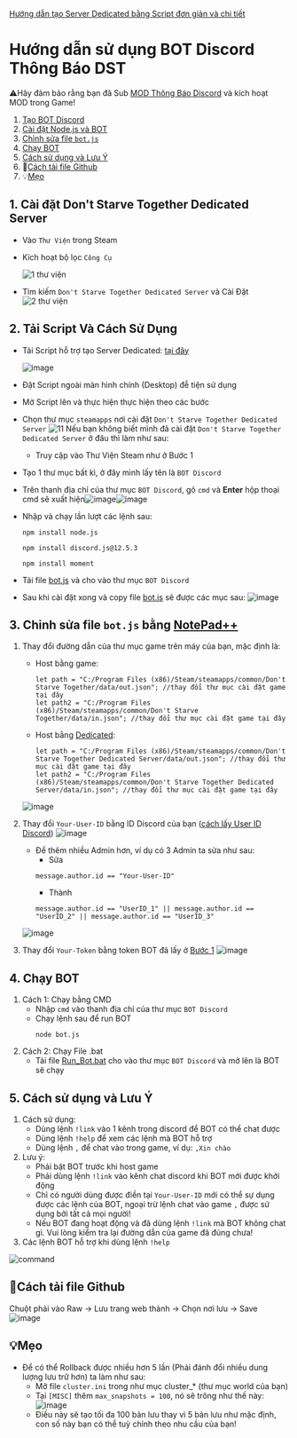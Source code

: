 [Hướng dẫn tạo Server Dedicated bằng Script đơn giản và chi tiết](https://discord.gg/m5f6v2NB8W)

# Hướng dẫn sử dụng BOT Discord Thông Báo DST
⚠Hãy đảm bảo rằng bạn đã Sub [MOD Thông Báo Discord](https://steamcommunity.com/sharedfiles/filedetails/?id=2537774396) và kích hoạt MOD trong Game!

1. [Tạo BOT Discord](#1-tạo-bot-discord)
2. [Cài đặt Node.js và BOT](#2-cài-đặt-nodejs-và-bot)
3. [Chỉnh sửa file `bot.js`](#3-chỉnh-sửa-file-botjs-bằng-notepad)
4. [Chạy BOT](#4-chạy-bot)
5. [Cách sử dụng và Lưu Ý](#5-cách-sử-dụng-và-lưu-ý)
6. 📂[Cách tải file Github](#cách-tải-file-github)
7. 💡[Mẹo](#mẹo)

## 1. Cài đặt Don't Starve Together Dedicated Server
- Vào `Thư Viện` trong Steam
- Kích hoạt bộ lọc `Công Cụ`

  ![1  thư viện](https://user-images.githubusercontent.com/57210639/132952897-fd9231a9-e97b-42d1-99f4-7ea74a72743b.png)
- Tìm kiếm `Don't Starve Together Dedicated Server` và Cài Đặt
  ![2  thư viện](https://user-images.githubusercontent.com/57210639/132952972-43e61c51-196f-4671-8de6-84586cf5cca8.png)




## 2. Tải Script Và Cách Sử Dụng
- Tải Script hỗ trợ tạo Server Dedicated: [tại đây](https://drive.google.com/u/2/uc?id=1RX-tXiFD0J1NAIkMlqxNVvf9jRtfOZyt&export=download)

  ![image](https://user-images.githubusercontent.com/57210639/132953344-ef75dd0a-8660-413e-9a8a-13f2a6888a05.png)
- Đặt Script ngoài màn hình chính (Desktop) đễ tiện sử dụng
- Mở Script lên và thực hiện thực hiện theo các bước
- Chọn thư mục `steamapps` nơi cài đặt `Don't Starve Together Dedicated Server` 
  ![11](https://user-images.githubusercontent.com/57210639/132953557-f6bdf21f-f1ae-4c61-8801-308d0af5cc5e.png)
  Nếu bạn không biết mình đã cài đặt `Don't Starve Together Dedicated Server` ở đâu thì làm như sau:
  - Truy cập vào Thư Viện Steam như ở Bước 1
- Tạo 1 thư mục bất kì, ở đây mình lấy tên là `BOT Discord`
- Trên thanh địa chỉ của thư mục `BOT Discord`, gõ `cmd` và **Enter** hộp thoại cmd sẽ xuất hiện![image](https://user-images.githubusercontent.com/57210639/128591687-66ba0f58-0ee5-4fdc-af0c-2e6d47035102.png)![image](https://user-images.githubusercontent.com/57210639/128591731-5629d2f2-8eaf-4a38-ac23-58349e934ce0.png)
- Nhập và chạy lần lượt các lệnh sau: 
  ```
  npm install node.js
  ```
  ```
  npm install discord.js@12.5.3
  ```
  ```
  npm install moment
  ```
- Tải file [bot.js](https://github.com/hominhtri135/DoNot-Starve-Together/releases/download/v1/bot.js) và cho vào thư mục `BOT Discord`
- Sau khi cài đặt xong và copy file [bot.js](https://github.com/hominhtri135/DoNot-Starve-Together/releases/download/v1/Run_Bot.bat) sẽ được các mục sau: ![image](https://user-images.githubusercontent.com/57210639/128592187-aa41c923-115c-41d9-81e2-5ad5a1ff3b91.png)
## 3. Chỉnh sửa file `bot.js` bằng [NotePad++](https://github.com/notepad-plus-plus/notepad-plus-plus/releases/download/v8.1.3/npp.8.1.3.Installer.exe)
1. Thay đổi đường dẫn của thư mục game trên máy của bạn, mặc định là:
   -  Host bằng game: 
      ```
      let path = "C:/Program Files (x86)/Steam/steamapps/common/Don't Starve Together/data/out.json"; //thay đổi thư mục cài đặt game tại đây
      let path2 = "C:/Program Files (x86)/Steam/steamapps/common/Don't Starve Together/data/in.json"; //thay đổi thư mục cài đặt game tại đây
      ```
   -  Host bằng [Dedicated](https://dont-starve-game.fandom.com/vi/wiki/Dedicated_server):
      ```
      let path = "C:/Program Files (x86)/Steam/steamapps/common/Don't Starve Together Dedicated Server/data/out.json"; //thay đổi thư mục cài đặt game tại đây
      let path2 = "C:/Program Files (x86)/Steam/steamapps/common/Don't Starve Together Dedicated Server/data/in.json"; //thay đổi thư mục cài đặt game tại đây
      ```
   ![image](https://user-images.githubusercontent.com/57210639/131250690-0492a7bd-029c-4de1-9a01-dc2b158ec7e6.png)
2. Thay đổi `Your-User-ID` bằng ID Discord của bạn ([cách lấy User ID Discord](https://techswift.org/2020/04/22/how-to-find-your-user-id-on-discord/)) ![image](https://user-images.githubusercontent.com/57210639/128592990-99f3f572-6068-43c2-9fea-556743656aff.png)
   - Để thêm nhiều Admin hơn, ví dụ có 3 Admin ta sửa như sau:
     - Sửa 
     ```
     message.author.id == "Your-User-ID"
     ```
     - Thành
     ```
     message.author.id == "UserID_1" || message.author.id == "UserID_2" || message.author.id == "UserID_3"
     ```
   ![image](https://user-images.githubusercontent.com/57210639/128594212-59c9d974-6188-48bc-bfe3-c7cb2f8261f5.png)

4. Thay đổi `Your-Token` bằng token BOT đã lấy ở [Bước 1](#1-tạo-bot-discord) ![image](https://user-images.githubusercontent.com/57210639/128593146-57536273-4056-421b-bf0b-be6031a96a1b.png)
## 4. Chạy BOT
1. Cách 1: Chạy bằng CMD
   - Nhập `cmd` vào thanh địa chỉ của thư mục `BOT Discord`
   - Chạy lệnh sau để run BOT
     ```
     node bot.js
     ```
2. Cách 2: Chạy File .bat
   - Tải file [Run_Bot.bat](Run_Bot.bat) cho vào thư mục `BOT Discord` và mở lên là BOT sẽ chạy
## 5. Cách sử dụng và Lưu Ý
1. Cách sử dụng:
   - Dùng lệnh `!link` vào 1 kênh trong discord để BOT có thể chat được
   - Dùng lệnh `!help` để xem các lệnh mà BOT hỗ trợ
   - Dùng lệnh `,` để chat vào trong game, ví dụ: `,Xin chào`
2. Lưu ý:
   - Phải bật BOT trước khi host game
   - Phải dùng lệnh `!link` vào kênh chat discord khi BOT mới được khởi động 
   - Chỉ có người dùng được điền tại `Your-User-ID` mới có thể sự dụng được các lệnh của BOT, ngoại trừ lệnh chat vào game `,` được sử dụng bởi tất cả mọi người!
   - Nếu BOT đang hoạt động và đã dùng lệnh `!link` mà BOT không chat gì. Vui lòng kiểm tra lại đường dẫn của game đã đúng chưa!
3. Các lệnh BOT hỗ trợ khi dùng lệnh `!help`

![command](https://user-images.githubusercontent.com/57210639/128593662-644b1680-b5e8-4020-9d51-ddc509a7bc62.png)

## 📂Cách tải file Github
   Chuột phải vào Raw -> Lưu trang web thành -> Chọn nơi lưu -> Save 
   ![image](https://user-images.githubusercontent.com/57210639/129554651-c22eb8d1-eee6-4746-9977-8c8b86f19077.png)


## 💡Mẹo 
- Để có thể Rollback được nhiều hơn 5 lần (Phải đánh đổi nhiều dung lượng lưu trữ hơn) ta làm như sau:
  - Mở file `cluster.ini` trong như mục cluster_* (thư mục world của bạn)
  - Tại `[MISC]` thêm `max_snapshots = 100`, nó sẽ trông như thế này: 
  ![image](https://user-images.githubusercontent.com/57210639/128594633-bdc131a5-c1ef-4c0f-86c1-07bc379860a3.png)
  - Điều này sẽ tạo tối đa 100 bản lưu thay vì 5 bản lưu như mặc định, con số này bạn có thể tuỳ chỉnh theo nhu cầu của bạn!
